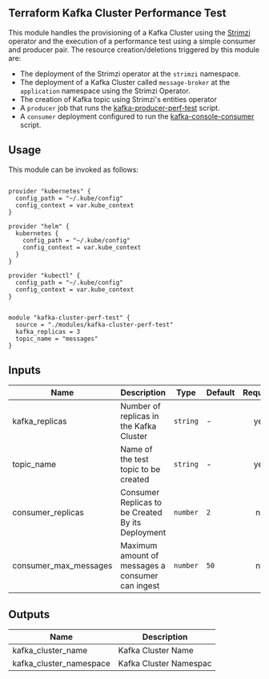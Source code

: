 ## Terraform Kafka Cluster Performance Test

This module handles the provisioning of a Kafka Cluster using the [Strimzi](https://strimzi.io/) operator and the execution of a performance test using a simple
consumer and producer pair. The resource creation/deletions triggered by this module are:

- The deployment of the Strimzi operator at the `strimzi` namespace.
- The deployment of a Kafka Cluster called `message-broker` at the `application` namespace using the Strimzi Operator.
- The creation of Kafka topic using Strimzi's entities operator
- A `producer` job that runs the [kafka-producer-perf-test](https://github.com/apache/kafka/blob/trunk/bin/kafka-producer-perf-test.sh) script.
- A `consumer` deployment configured to run the [kafka-console-consumer](https://github.com/apache/kafka/blob/trunk/bin/kafka-console-consumer.sh) script.

## Usage

This module can be invoked as follows:

```hcl

provider "kubernetes" {
  config_path = "~/.kube/config"
  config_context = var.kube_context
}

provider "helm" {
  kubernetes {
    config_path = "~/.kube/config"
    config_context = var.kube_context
  }
}

provider "kubectl" {
  config_path = "~/.kube/config"
  config_context = var.kube_context
}


module "kafka-cluster-perf-test" {
  source = "./modules/kafka-cluster-perf-test"
  kafka_replicas = 3
  topic_name = "messages"
}
```

## Inputs

| Name | Description | Type | Default | Required |
|------|-------------|------|---------|:--------:|
| kafka\_replicas | Number of replicas in the Kafka Cluster | `string` | - | yes |
| topic\_name | Name of the test topic to be created | `string` | - | yes |
| consumer\_replicas | Consumer Replicas to be Created By its Deployment | `number` | `2` | no |
| consumer\_max\_messages | Maximum amount of messages a consumer can ingest | `number` | `50` | no |


## Outputs

| Name | Description |
|------|-------------|
| kafka\_cluster\_name | Kafka Cluster Name |
| kafka\_cluster\_namespace | Kafka Cluster Namespac |
